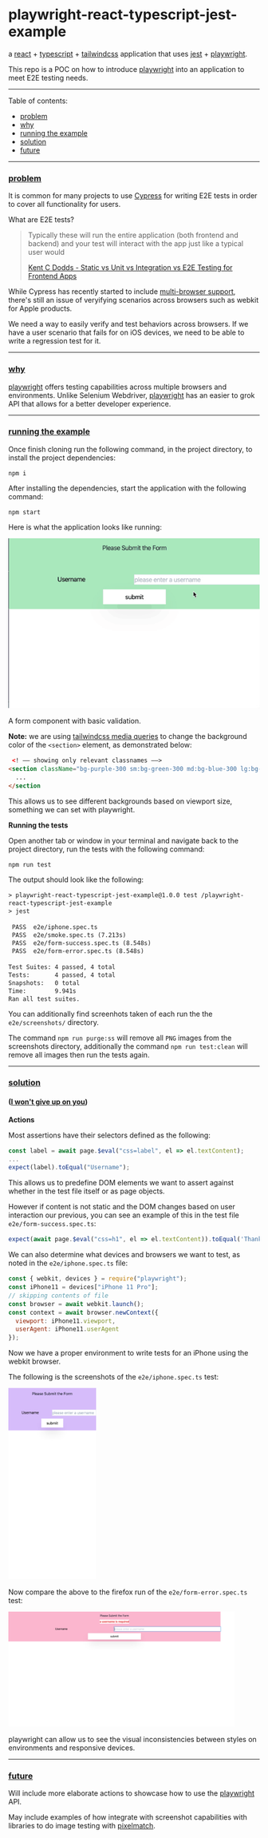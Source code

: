 # playwright-react-typescript-jest-example
a [react](https://github.com/facebook/react) + [typescript](https://github.com/microsoft/TypeScript) + [tailwindcss](https://github.com/tailwindcss/tailwindcss) application that uses [jest](https://github.com/facebook/jest) + [playwright](https://github.com/microsoft/playwright).

This repo is a POC on how to introduce [playwright](https://github.com/microsoft/playwright) into an application to meet E2E testing needs.

---
Table of contents:
* [problem](#problem)
* [why](#why)
* [running the example](#running-the-example)
* [solution](#solution)
* [future](#future)
---

### [problem](#problem)
It is common for many projects to use [Cypress](https://github.com/cypress-io/cypress) for writing E2E tests in order to cover all functionality for users.

What are E2E tests?

> Typically these will run the entire application (both frontend and backend) and your test will interact with the app just like a typical user would
>
> [Kent C Dodds - Static vs Unit vs Integration vs E2E Testing for Frontend Apps](https://kentcdodds.com/blog/unit-vs-integration-vs-e2e-tests)

While Cypress has recently started to include [multi-browser support](https://www.cypress.io/blog/2020/02/06/introducing-firefox-and-edge-support-in-cypress-4-0/), there's still an issue of veryifying scenarios across browsers such as webkit for Apple products.

We need a way to easily verify and test behaviors across browsers. If we have a user scenario that fails for on iOS devices, we need to be able to write a regression test for it.

---

### [why](#why)
[playwright](https://github.com/microsoft/playwright) offers testing capabilities across multiple browsers and environments. Unlike Selenium Webdriver, [playwright](https://github.com/microsoft/playwright) has an easier to grok API that allows for a better developer experience.

---

### [running the example](#running-the-example)
Once finish cloning run the following command, in the project directory, to install the project dependencies:
```
npm i
```

After installing the dependencies, start the application with the following command:
```
npm start
```

Here is what the application looks like running:

<img src="docs/assets/app-running.gif" alt="form application running" width="600">

A form component with basic validation.

**Note:** we are using [tailwindcss media queries](https://tailwindcss.com/docs/background-color/#responsive) to change the background color of the `<section>` element, as demonstrated below:
```html
 <! –– showing only relevant classnames ––>
<section className="bg-purple-300 sm:bg-green-300 md:bg-blue-300 lg:bg-pink-300 flex pb-3">
  ...
</section
```

This allows us to see different backgrounds based on viewport size, something we can set with playwright.

**Running the tests**

Open another tab or window in your terminal and navigate back to the project directory, run the tests with the following command:
```
npm run test
```

The output should look like the following:
```
> playwright-react-typescript-jest-example@1.0.0 test /playwright-react-typescript-jest-example
> jest

 PASS  e2e/iphone.spec.ts
 PASS  e2e/smoke.spec.ts (7.213s)
 PASS  e2e/form-success.spec.ts (8.548s)
 PASS  e2e/form-error.spec.ts (8.548s)

Test Suites: 4 passed, 4 total
Tests:       4 passed, 4 total
Snapshots:   0 total
Time:        9.941s
Ran all test suites.
```

You can additionally find screenhots taken of each run the the `e2e/screenshots/` directory.

The command `npm run purge:ss` will remove all `PNG` images from the screenshots directory, additionally the command `npm run test:clean` will remove all images then run the tests again.


---

### [solution](#solution)
#### ([I won't give up on you](https://www.youtube.com/watch?v=Dp9FfwrbJSg#t=2m13s))

**Actions**

Most assertions have their selectors defined as the following:
```js
const label = await page.$eval("css=label", el => el.textContent);
...
expect(label).toEqual("Username");
```
This allows us to predefine DOM elements we want to assert against whether in the test file itself or as page objects.

However if content is not static and the DOM changes based on user interaction our previous, you can see an example of this in the test file `e2e/form-success.spec.ts`:
```js
expect(await page.$eval("css=h1", el => el.textContent)).toEqual('Thank you for Submitting');
```

We can also determine what devices and browsers we want to test, as noted in the `e2e/iphone.spec.ts` file:
```js
const { webkit, devices } = require("playwright");
const iPhone11 = devices["iPhone 11 Pro"];
// skipping contents of file
const browser = await webkit.launch();
const context = await browser.newContext({
  viewport: iPhone11.viewport,
  userAgent: iPhone11.userAgent
});
```

Now we have a proper environment to write tests for an iPhone using the webkit browser.

The following is the screenshots of the `e2e/iphone.spec.ts` test:

<img src="docs/assets/form-iPhone11-1582484543312.png" alt="iPhone form test" width="35%" height="35%">

Now compare the above to the firefox run of the `e2e/form-error.spec.ts` test:

<img src="docs/assets/form-error-visible-firefox-1582484546509.png" alt="Firefox form test" width="90%" height="90%">

playwright can allow us to see the visual inconsistencies between styles on environments and responsive devices.

---

### [future](#future)
Will include more elaborate actions to showcase how to use the [playwright](https://github.com/microsoft/playwright) API.

May include examples of how integrate with screenshot capabilities with libraries to do image testing with [pixelmatch](https://github.com/mapbox/pixelmatch).
